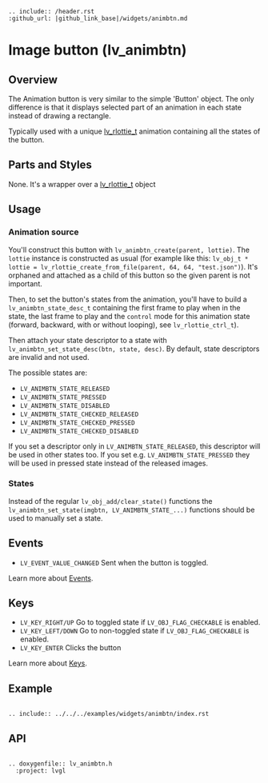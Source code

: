```eval_rst
.. include:: /header.rst 
:github_url: |github_link_base|/widgets/animbtn.md
```
# Image button (lv_animbtn)

## Overview

The Animation button is very similar to the simple 'Button' object. The only difference is that it displays selected part of an animation in each state instead of drawing a rectangle.

Typically used with a unique [lv_rlottie_t](libs/rlottie.md) animation containing all the states of the button.



## Parts and Styles
None. It's a wrapper over a [lv_rlottie_t](libs/rlottie.md) object

## Usage

### Animation source
You'll construct this button with `lv_animbtn_create(parent, lottie)`.
The `lottie` instance is constructed as usual (for example like this: `lv_obj_t * lottie = lv_rlottie_create_from_file(parent, 64, 64, "test.json")`).
It's orphaned and attached as a child of this button so the given parent is not important. 

Then, to set the button's states from the animation, you'll have to build a `lv_animbtn_state_desc_t` containing the first frame to play when in the state, the last frame to play and the `control` mode for this animation state (forward, backward, with or without looping), see `lv_rlottie_ctrl_t`).

Then attach your state descriptor to a state with `lv_animbtn_set_state_desc(btn, state, desc)`.
By default, state descriptors are invalid and not used.

The possible states are:
- `LV_ANIMBTN_STATE_RELEASED`
- `LV_ANIMBTN_STATE_PRESSED`
- `LV_ANIMBTN_STATE_DISABLED`
- `LV_ANIMBTN_STATE_CHECKED_RELEASED`
- `LV_ANIMBTN_STATE_CHECKED_PRESSED`
- `LV_ANIMBTN_STATE_CHECKED_DISABLED`

If you set a descriptor only in `LV_ANIMBTN_STATE_RELEASED`, this descriptor will be used in other states too. 
If you set e.g. `LV_ANIMBTN_STATE_PRESSED` they will be used in pressed state instead of the released images.


### States
Instead of the regular `lv_obj_add/clear_state()` functions the `lv_animbtn_set_state(imgbtn, LV_ANIMBTN_STATE_...)` functions should be used to manually set a state.


## Events
- `LV_EVENT_VALUE_CHANGED` Sent when the button is toggled.

Learn more about [Events](/overview/event).

## Keys
- `LV_KEY_RIGHT/UP`  Go to toggled state if `LV_OBJ_FLAG_CHECKABLE` is enabled.
- `LV_KEY_LEFT/DOWN`  Go to non-toggled state if `LV_OBJ_FLAG_CHECKABLE` is enabled.
- `LV_KEY_ENTER` Clicks the button


Learn more about [Keys](/overview/indev).

## Example

```eval_rst

.. include:: ../../../examples/widgets/animbtn/index.rst

```

## API

```eval_rst

.. doxygenfile:: lv_animbtn.h
  :project: lvgl

```
